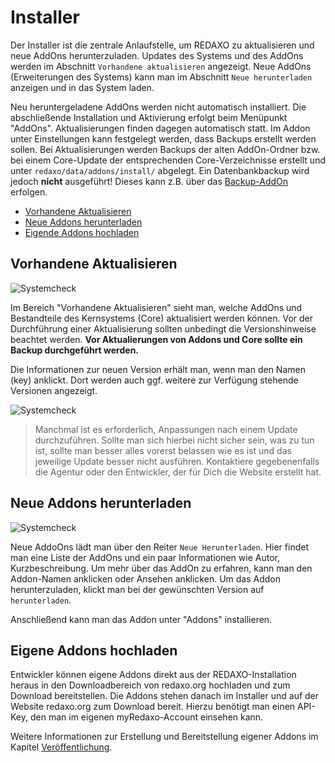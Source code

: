 # Installer

Der Installer ist die zentrale Anlaufstelle, um REDAXO zu aktualisieren und neue AddOns herunterzuladen. Updates des Systems und des AddOns werden im Abschnitt `Vorhandene aktualisieren` angezeigt. Neue AddOns (Erweiterungen des Systems) kann man im Abschnitt `Neue herunterladen` anzeigen und in das System laden.

Neu heruntergeladene AddOns werden nicht automatisch installiert. Die abschließende Installation und Aktivierung erfolgt beim Menüpunkt "AddOns".
Aktualisierungen finden dagegen automatisch statt.
Im Addon unter Einstellungen kann festgelegt werden, dass Backups erstellt werden sollen. Bei Aktualisierungen werden Backups der alten AddOn-Ordner bzw. bei einem Core-Update der entsprechenden Core-Verzeichnisse erstellt und unter `redaxo/data/addons/install/` abgelegt. Ein Datenbankbackup wird jedoch **nicht** ausgeführt! Dieses kann z.B. über das [Backup-AddOn](/{{path}}/{{version}}/backup) erfolgen.

- [Vorhandene Aktualisieren](#aktualisieren)
- [Neue Addons herunterladen](#herunterladen)
- [Eigende Addons hochladen](#hochladen)

<a name="aktualisieren"></a>

## Vorhandene Aktualisieren

![Systemcheck](/assets/v5.2.0-installer-01-aktualisieren.png)

Im Bereich "Vorhandene Aktualisieren" sieht man, welche AddOns und Bestandteile des Kernsystems (Core) aktualisiert werden können. Vor der Durchführung einer Aktualisierung sollten unbedingt die Versionshinweise beachtet werden. **Vor Aktualierungen von Addons und Core sollte ein Backup durchgeführt werden.**

Die Informationen zur neuen Version erhält man, wenn man den Namen (key) anklickt. Dort werden auch ggf.  weitere zur Verfügung stehende Versionen angezeigt.

![Systemcheck](/assets/v5.2.0-installer-03-versionen.png)

> Manchmal ist es erforderlich, Anpassungen nach einem Update durchzuführen. Sollte man sich hierbei nicht sicher sein, was zu tun ist, sollte man besser alles vorerst belassen wie es ist und das jeweilige Update besser nicht ausführen. Kontaktiere gegebenenfalls die Agentur oder den Entwickler, der für Dich die Website erstellt hat.

<a name="herunterladen"></a>

## Neue Addons herunterladen

![Systemcheck](/assets/v5.2.0-installer-02-neue.png)

Neue AddoOns lädt man über den Reiter `Neue Herunterladen`. Hier findet man eine Liste der AddOns und ein paar Informationen wie Autor, Kurzbeschreibung. Um mehr über das AddOn zu erfahren, kann man den Addon-Namen anklicken oder Ansehen anklicken. Um das Addon herunterzuladen, klickt man bei der gewünschten Version auf `herunterladen`.

Anschließend kann man das Addon unter "Addons" installieren.

<a name="hochladen"></a>

## Eigene Addons hochladen

Entwickler können eigene Addons direkt aus der REDAXO-Installation heraus in den Downloadbereich von redaxo.org hochladen und zum Download bereitstellen. Die Addons stehen danach im Installer und auf der Website redaxo.org zum Download bereit. Hierzu benötigt man einen API-Key, den man im eigenen myRedaxo-Account einsehen kann.

Weitere Informationen zur Erstellung und Bereitstellung eigener Addons im Kapitel [Veröffentlichung](/{{path}}/{{version}}/addon-veroeffentlichung).
